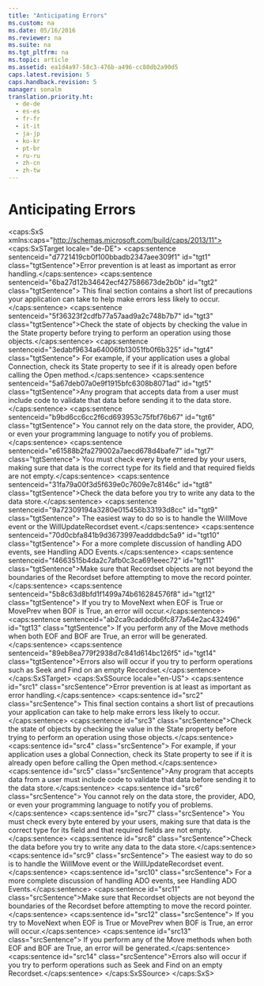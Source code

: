 ```yaml
---
title: "Anticipating Errors"
ms.custom: na
ms.date: 05/16/2016
ms.reviewer: na
ms.suite: na
ms.tgt_pltfrm: na
ms.topic: article
ms.assetid: ea1d4a97-58c3-476b-a496-cc80db2a90d5
caps.latest.revision: 5
caps.handback.revision: 5
manager: sonalm
translation.priority.ht: 
  - de-de
  - es-es
  - fr-fr
  - it-it
  - ja-jp
  - ko-kr
  - pt-br
  - ru-ru
  - zh-cn
  - zh-tw
---
```

# Anticipating Errors
<?xml version="1.0" encoding="utf-8"?>
<caps:SxS xmlns:caps="http://schemas.microsoft.com/build/caps/2013/11">
  <caps:SxSTarget locale="de-DE">
    <developerReferenceWithoutSyntaxDocument xsi:schemaLocation="http://ddue.schemas.microsoft.com/authoring/2003/5 http://dduestorage.blob.core.windows.net/ddueschema/developer.xsd" xmlns="http://ddue.schemas.microsoft.com/authoring/2003/5" xmlns:xlink="http://www.w3.org/1999/xlink" xmlns:xsi="http://www.w3.org/2001/XMLSchema-instance">
      <introduction>
        <para>
          <caps:sentence sentenceid="d7721419cb0f100bbadb2347aee309f1" id="tgt1" class="tgtSentence">Error prevention is at least as important as error handling.</caps:sentence>
          <caps:sentence sentenceid="6ba27d12b34642ecf427586673de2b0b" id="tgt2" class="tgtSentence"> This final section contains a short list of precautions your application can take to help make errors less likely to occur.</caps:sentence>
        </para>
        <para>
          <caps:sentence sentenceid="5f36323f2cdfb77a57aad9a2c748b7b7" id="tgt3" class="tgtSentence">Check the state of objects by checking the value in the <legacyBold>State</legacyBold> property before trying to perform an operation using those objects.</caps:sentence>
          <caps:sentence sentenceid="3edabf9634a64006fb13051fb0f6b325" id="tgt4" class="tgtSentence"> For example, if your application uses a global <legacyBold>Connection</legacyBold>, check its <legacyBold>State</legacyBold> property to see if it is already open before calling the <legacyBold>Open</legacyBold> method.</caps:sentence>
        </para>
        <list class="bullet">
          <listItem>
            <para>
              <caps:sentence sentenceid="5a67deb07a0e9f1915bfc6308b8071ad" id="tgt5" class="tgtSentence">Any program that accepts data from a user must include code to validate that data before sending it to the data store.</caps:sentence>
              <caps:sentence sentenceid="b9bd6cc6cc2f6cd693953c75fbf76b67" id="tgt6" class="tgtSentence"> You cannot rely on the data store, the provider, ADO, or even your programming language to notify you of problems.</caps:sentence>
              <caps:sentence sentenceid="e61588b2fa279002a7aecd678d4bafe7" id="tgt7" class="tgtSentence"> You must check every byte entered by your users, making sure that data is the correct type for its field and that required fields are not empty.</caps:sentence>
            </para>
          </listItem>
        </list>
        <para>
          <caps:sentence sentenceid="31fa79a00f3d5f639e0c7609e7c8146c" id="tgt8" class="tgtSentence">Check the data before you try to write any data to the data store.</caps:sentence>
          <caps:sentence sentenceid="9a72309194a3280e015456b33193d8cc" id="tgt9" class="tgtSentence"> The easiest way to do so is to handle the <legacyBold>WillMove</legacyBold> event or the <legacyBold>WillUpdateRecordset</legacyBold> event.</caps:sentence>
          <caps:sentence sentenceid="70d0cbfa841b9d3673997eadddbdc5a9" id="tgt10" class="tgtSentence"> For a more complete discussion of handling ADO events, see <link xlink:href="e9003457-0762-48b3-942f-0820266b158f">Handling ADO Events</link>.</caps:sentence>
        </para>
        <para>
          <caps:sentence sentenceid="f4663515b4da2c7afb0c3ca691eeec72" id="tgt11" class="tgtSentence">Make sure that <legacyBold>Recordset</legacyBold> objects are not beyond the boundaries of the <legacyBold>Recordset</legacyBold> before attempting to move the record pointer.</caps:sentence>
          <caps:sentence sentenceid="5b8c63d8bfd1f1499a74b616284576f8" id="tgt12" class="tgtSentence"> If you try to <legacyBold>MoveNext</legacyBold> when <legacyBold>EOF</legacyBold> is True or <legacyBold>MovePrev</legacyBold> when <legacyBold>BOF</legacyBold> is True, an error will occur.</caps:sentence>
          <caps:sentence sentenceid="ab2ca9caddcdb6fc877a64e2ac432496" id="tgt13" class="tgtSentence"> If you perform any of the <legacyBold>Move</legacyBold> methods when both <legacyBold>EOF</legacyBold> and <legacyBold>BOF</legacyBold> are True, an error will be generated.</caps:sentence>
        </para>
        <para>
          <caps:sentence sentenceid="89eb8ea779f2938d7c841d614bc126f5" id="tgt14" class="tgtSentence">Errors also will occur if you try to perform operations such as <legacyBold>Seek</legacyBold> and <legacyBold>Find</legacyBold> on an empty <legacyBold>Recordset</legacyBold>.</caps:sentence>
        </para>
      </introduction>
      <relatedTopics></relatedTopics>
    </developerReferenceWithoutSyntaxDocument>
  </caps:SxSTarget>
  <caps:SxSSource locale="en-US">
    <developerReferenceWithoutSyntaxDocument xsi:schemaLocation="http://ddue.schemas.microsoft.com/authoring/2003/5 http://dduestorage.blob.core.windows.net/ddueschema/developer.xsd" xmlns="http://ddue.schemas.microsoft.com/authoring/2003/5" xmlns:xlink="http://www.w3.org/1999/xlink" xmlns:xsi="http://www.w3.org/2001/XMLSchema-instance">
      <introduction>
        <para>
          <caps:sentence id="src1" class="srcSentence">Error prevention is at least as important as error handling.</caps:sentence>
          <caps:sentence id="src2" class="srcSentence"> This final section contains a short list of precautions your application can take to help make errors less likely to occur.</caps:sentence>
        </para>
        <para>
          <caps:sentence id="src3" class="srcSentence">Check the state of objects by checking the value in the <legacyBold>State</legacyBold> property before trying to perform an operation using those objects.</caps:sentence>
          <caps:sentence id="src4" class="srcSentence"> For example, if your application uses a global <legacyBold>Connection</legacyBold>, check its <legacyBold>State</legacyBold> property to see if it is already open before calling the <legacyBold>Open</legacyBold> method.</caps:sentence>
        </para>
        <list class="bullet">
          <listItem>
            <para>
              <caps:sentence id="src5" class="srcSentence">Any program that accepts data from a user must include code to validate that data before sending it to the data store.</caps:sentence>
              <caps:sentence id="src6" class="srcSentence"> You cannot rely on the data store, the provider, ADO, or even your programming language to notify you of problems.</caps:sentence>
              <caps:sentence id="src7" class="srcSentence"> You must check every byte entered by your users, making sure that data is the correct type for its field and that required fields are not empty.</caps:sentence>
            </para>
          </listItem>
        </list>
        <para>
          <caps:sentence id="src8" class="srcSentence">Check the data before you try to write any data to the data store.</caps:sentence>
          <caps:sentence id="src9" class="srcSentence"> The easiest way to do so is to handle the <legacyBold>WillMove</legacyBold> event or the <legacyBold>WillUpdateRecordset</legacyBold> event.</caps:sentence>
          <caps:sentence id="src10" class="srcSentence"> For a more complete discussion of handling ADO events, see <link xlink:href="e9003457-0762-48b3-942f-0820266b158f">Handling ADO Events</link>.</caps:sentence>
        </para>
        <para>
          <caps:sentence id="src11" class="srcSentence">Make sure that <legacyBold>Recordset</legacyBold> objects are not beyond the boundaries of the <legacyBold>Recordset</legacyBold> before attempting to move the record pointer.</caps:sentence>
          <caps:sentence id="src12" class="srcSentence"> If you try to <legacyBold>MoveNext</legacyBold> when <legacyBold>EOF</legacyBold> is True or <legacyBold>MovePrev</legacyBold> when <legacyBold>BOF</legacyBold> is True, an error will occur.</caps:sentence>
          <caps:sentence id="src13" class="srcSentence"> If you perform any of the <legacyBold>Move</legacyBold> methods when both <legacyBold>EOF</legacyBold> and <legacyBold>BOF</legacyBold> are True, an error will be generated.</caps:sentence>
        </para>
        <para>
          <caps:sentence id="src14" class="srcSentence">Errors also will occur if you try to perform operations such as <legacyBold>Seek</legacyBold> and <legacyBold>Find</legacyBold> on an empty <legacyBold>Recordset</legacyBold>.</caps:sentence>
        </para>
      </introduction>
      <relatedTopics></relatedTopics>
    </developerReferenceWithoutSyntaxDocument>
  </caps:SxSSource>
</caps:SxS>